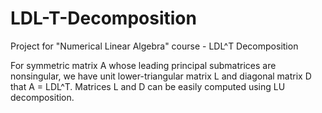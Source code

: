 # LDL-T-Decomposition
Project for "Numerical Linear Algebra" course - LDL^T Decomposition

For symmetric matrix A whose leading principal submatrices are nonsingular, we have unit lower-triangular matrix L and diagonal matrix D that A = LDL^T.
Matrices L and D can be easily computed using LU decomposition.